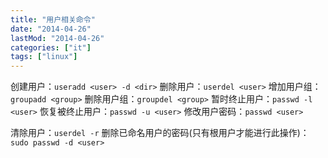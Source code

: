 ```yaml
---
title: "用户相关命令"
date: "2014-04-26"
lastMod: "2014-04-26"
categories: ["it"]
tags: ["linux"]
---
```


创建用户：`useradd <user> -d <dir>`
删除用户：`userdel <user>`
增加用户组：`groupadd <group>`
删除用户组：`groupdel <group>`
暂时终止用户：`passwd -l <user>`
恢复被终止用户：`passwd -u <user>`
修改用户密码：`passwd <user>`

清除用户：`userdel -r`
删除已命名用户的密码(只有根用户才能进行此操作)：`sudo passwd -d <user>`